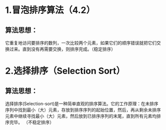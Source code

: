 # 1.冒泡排序算法（4.2）
## 算法思想：
它重复地访问要排序的数列，一次比较两个元素，如果它们的顺序错误就把它们交换过来。直到没有再需要交换，则排序完成。（稳定排序）


# 2.选择排序（Selection Sort）
## 算法思想：
选择排序(Selection-sort)是一种简单直观的排序算法。它的工作原理：在未排序序列中找到最小（大）元素，存放到排序序列的起始位置，然后，再从剩余未排序元素中继续寻找最小（大）元素，然后放到已排序序列的末尾，直到所有元素均排序完毕。 （不稳定排序）
